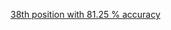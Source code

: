 [38th position with 81.25 % accuracy](https://datahack.analyticsvidhya.com/contest/practice-problem-loan-prediction-iii/lb)

